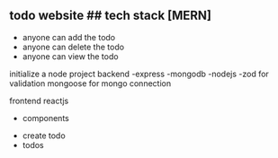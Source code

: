 ## todo website ## tech stack [MERN]

- anyone can add the todo 
- anyone can delete the todo 
- anyone can view the todo 

initialize a node project 
backend 
-express
-mongodb
-nodejs
-zod for validation 
mongoose for mongo connection

frontend
reactjs 
 - components 
 + create todo 
 + todos

